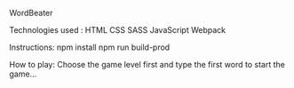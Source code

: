 WordBeater

Technologies used :
HTML CSS SASS JavaScript Webpack 

Instructions:
npm install 
npm run build-prod 

How to play:
Choose the game level first and type the first word to start the game...